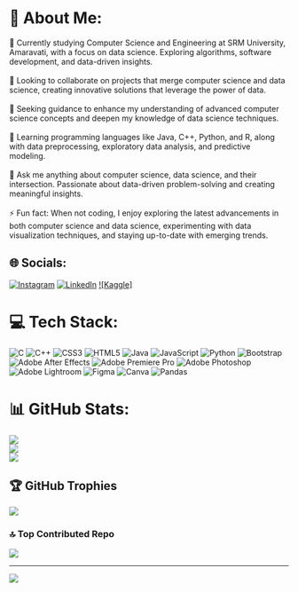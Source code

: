 # 💫 About Me:
🔭 Currently studying Computer Science and Engineering at SRM University, Amaravati, with a focus on data science. Exploring algorithms, software development, and data-driven insights.<br><br>👯 Looking to collaborate on projects that merge computer science and data science, creating innovative solutions that leverage the power of data.<br><br>🤝 Seeking guidance to enhance my understanding of advanced computer science concepts and deepen my knowledge of data science techniques.<br><br>🌱 Learning programming languages like Java, C++, Python, and R, along with data preprocessing, exploratory data analysis, and predictive modeling.<br><br>💬 Ask me anything about computer science, data science, and their intersection. Passionate about data-driven problem-solving and creating meaningful insights.<br><br>⚡ Fun fact: When not coding, I enjoy exploring the latest advancements in both computer science and data science, experimenting with data visualization techniques, and staying up-to-date with emerging trends.


## 🌐 Socials:
[![Instagram](https://img.shields.io/badge/Instagram-%23E4405F.svg?logo=Instagram&logoColor=white)](https://instagram.com/tarun_vaka_) [![LinkedIn](https://img.shields.io/badge/LinkedIn-%230077B5.svg?logo=linkedin&logoColor=white)](https://linkedin.com/in/tarun-vaka-302475233/)  [![Kaggle]](https://www.kaggle.com/tarunvaka)

# 💻 Tech Stack:
![C](https://img.shields.io/badge/c-%2300599C.svg?style=flat&logo=c&logoColor=white) ![C++](https://img.shields.io/badge/c++-%2300599C.svg?style=flat&logo=c%2B%2B&logoColor=white) ![CSS3](https://img.shields.io/badge/css3-%231572B6.svg?style=flat&logo=css3&logoColor=white) ![HTML5](https://img.shields.io/badge/html5-%23E34F26.svg?style=flat&logo=html5&logoColor=white) ![Java](https://img.shields.io/badge/java-%23ED8B00.svg?style=flat&logo=java&logoColor=white) ![JavaScript](https://img.shields.io/badge/javascript-%23323330.svg?style=flat&logo=javascript&logoColor=%23F7DF1E) ![Python](https://img.shields.io/badge/python-3670A0?style=flat&logo=python&logoColor=ffdd54) ![Bootstrap](https://img.shields.io/badge/bootstrap-%23563D7C.svg?style=flat&logo=bootstrap&logoColor=white) ![Adobe After Effects](https://img.shields.io/badge/Adobe%20After%20Effects-9999FF.svg?style=flat&logo=Adobe%20After%20Effects&logoColor=white) ![Adobe Premiere Pro](https://img.shields.io/badge/Adobe%20Premiere%20Pro-9999FF.svg?style=flat&logo=Adobe%20Premiere%20Pro&logoColor=white) ![Adobe Photoshop](https://img.shields.io/badge/adobephotoshop-%2331A8FF.svg?style=flat&logo=adobephotoshop&logoColor=white) ![Adobe Lightroom](https://img.shields.io/badge/Adobe%20Lightroom-31A8FF.svg?style=flat&logo=Adobe%20Lightroom&logoColor=white) 	![Figma](https://img.shields.io/badge/figma-%23F24E1E.svg?style=flat&logo=figma&logoColor=white) ![Canva](https://img.shields.io/badge/Canva-%2300C4CC.svg?style=flat&logo=Canva&logoColor=white) ![Pandas](https://img.shields.io/badge/pandas-%23150458.svg?style=for-the-badge&logo=pandas&logoColor=white)
# 📊 GitHub Stats:
![](https://github-readme-stats.vercel.app/api?username=Tarunvaka&theme=dark&hide_border=false&include_all_commits=true&count_private=true)<br/>
![](https://github-readme-streak-stats.herokuapp.com/?user=Tarunvaka&theme=dark&hide_border=false)<br/>
![](https://github-readme-stats.vercel.app/api/top-langs/?username=Tarunvaka&theme=dark&hide_border=false&include_all_commits=true&count_private=true&layout=compact)

## 🏆 GitHub Trophies
![](https://github-profile-trophy.vercel.app/?username=Tarunvaka&theme=radical&no-frame=true&no-bg=true&margin-w=4)

### 🔝 Top Contributed Repo
![](https://github-contributor-stats.vercel.app/api?username=Tarunvaka&limit=5&theme=dark&combine_all_yearly_contributions=true)

---
[![](https://visitcount.itsvg.in/api?id=Tarunvaka&icon=5&color=0)](https://visitcount.itsvg.in)

<!-- Proudly created with GPRM ( https://gprm.itsvg.in ) -->
